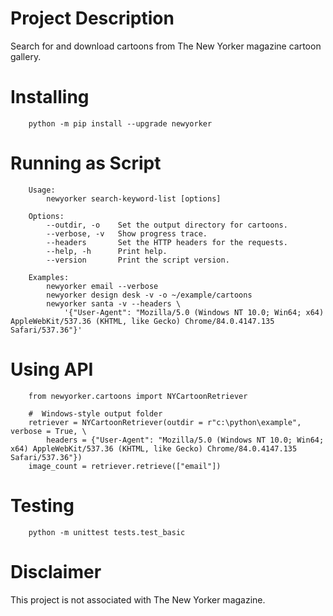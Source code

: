# Project Description
Search for and download cartoons from The New Yorker magazine cartoon gallery.

# Installing
```
    python -m pip install --upgrade newyorker
```

# Running as Script
```
    Usage: 
        newyorker search-keyword-list [options]

    Options:
        --outdir, -o    Set the output directory for cartoons.
        --verbose, -v   Show progress trace.
        --headers       Set the HTTP headers for the requests.
        --help, -h      Print help. 
        --version       Print the script version.

    Examples:
        newyorker email --verbose
        newyorker design desk -v -o ~/example/cartoons
        newyorker santa -v --headers \
            '{"User-Agent": "Mozilla/5.0 (Windows NT 10.0; Win64; x64) AppleWebKit/537.36 (KHTML, like Gecko) Chrome/84.0.4147.135 Safari/537.36"}'
```

# Using API
```
    from newyorker.cartoons import NYCartoonRetriever

    #  Windows-style output folder
    retriever = NYCartoonRetriever(outdir = r"c:\python\example", verbose = True, \
        headers = {"User-Agent": "Mozilla/5.0 (Windows NT 10.0; Win64; x64) AppleWebKit/537.36 (KHTML, like Gecko) Chrome/84.0.4147.135 Safari/537.36"})
    image_count = retriever.retrieve(["email"])
```

# Testing
```
    python -m unittest tests.test_basic
```

# Disclaimer
This project is not associated with The New Yorker magazine.


